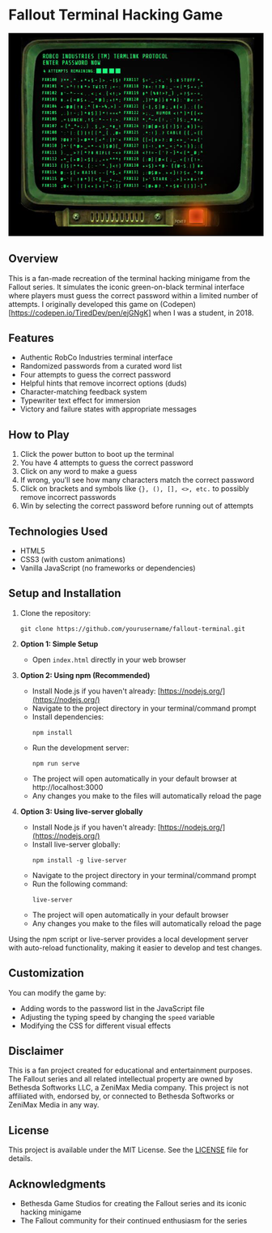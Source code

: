 # Fallout Terminal Hacking Game

![Fallout Terminal Screenshot](./images/screenshot.png)

## Overview

This is a fan-made recreation of the terminal hacking minigame from the Fallout series. It simulates the iconic green-on-black terminal interface where players must guess the correct password within a limited number of attempts. I originally developed this game on (Codepen)[https://codepen.io/TiredDev/pen/ejGNgK] when I was a student, in 2018.

## Features

- Authentic RobCo Industries terminal interface
- Randomized passwords from a curated word list
- Four attempts to guess the correct password
- Helpful hints that remove incorrect options (duds)
- Character-matching feedback system
- Typewriter text effect for immersion
- Victory and failure states with appropriate messages

## How to Play

1. Click the power button to boot up the terminal
2. You have 4 attempts to guess the correct password
3. Click on any word to make a guess
4. If wrong, you'll see how many characters match the correct password
5. Click on brackets and symbols like `{}, (), [], <>, etc.` to possibly remove incorrect passwords
6. Win by selecting the correct password before running out of attempts

## Technologies Used

- HTML5
- CSS3 (with custom animations)
- Vanilla JavaScript (no frameworks or dependencies)

## Setup and Installation

1. Clone the repository:
   ```
   git clone https://github.com/yourusername/fallout-terminal.git
   ```

2. **Option 1: Simple Setup**
   - Open `index.html` directly in your web browser

3. **Option 2: Using npm (Recommended)**
   - Install Node.js if you haven't already: [https://nodejs.org/](https://nodejs.org/)
   - Navigate to the project directory in your terminal/command prompt
   - Install dependencies:
     ```
     npm install
     ```
   - Run the development server:
     ```
     npm run serve
     ```
   - The project will open automatically in your default browser at http://localhost:3000
   - Any changes you make to the files will automatically reload the page

4. **Option 3: Using live-server globally**
   - Install Node.js if you haven't already: [https://nodejs.org/](https://nodejs.org/)
   - Install live-server globally:
     ```
     npm install -g live-server
     ```
   - Navigate to the project directory in your terminal/command prompt
   - Run the following command:
     ```
     live-server
     ```
   - The project will open automatically in your default browser
   - Any changes you make to the files will automatically reload the page

Using the npm script or live-server provides a local development server with auto-reload functionality, making it easier to develop and test changes.

## Customization

You can modify the game by:
- Adding words to the password list in the JavaScript file
- Adjusting the typing speed by changing the `speed` variable
- Modifying the CSS for different visual effects

## Disclaimer

This is a fan project created for educational and entertainment purposes. The Fallout series and all related intellectual property are owned by Bethesda Softworks LLC, a ZeniMax Media company. This project is not affiliated with, endorsed by, or connected to Bethesda Softworks or ZeniMax Media in any way.

## License

This project is available under the MIT License. See the [LICENSE](LICENSE) file for details.

## Acknowledgments

- Bethesda Game Studios for creating the Fallout series and its iconic hacking minigame
- The Fallout community for their continued enthusiasm for the series
